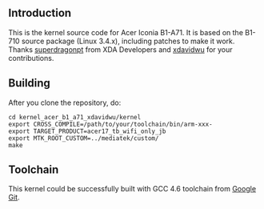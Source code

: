 ## Introduction

This is the kernel source code for Acer Iconia B1-A71. It is based on the B1-710 source package (Linux 3.4.x), including patches to make it work. Thanks [superdragonpt](https://forum.xda-developers.com/member.php?u=5238428) from XDA Developers and [xdavidwu](https://github.com/xdavidwu) for your contributions.

## Building

After you clone the repository, do:

```
cd kernel_acer_b1_a71_xdavidwu/kernel
export CROSS_COMPILE=/path/to/your/toolchain/bin/arm-xxx-
export TARGET_PRODUCT=acer17_tb_wifi_only_jb
export MTK_ROOT_CUSTOM=../mediatek/custom/
make
```

## Toolchain

This kernel could be successfully built with GCC 4.6 toolchain from [Google Git](https://android.googlesource.com/platform/prebuilts/gcc/linux-x86/arm/arm-linux-androideabi-4.6/).
